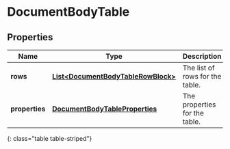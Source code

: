 # DocumentBodyTable


## Properties

| Name | Type | Description | Notes |
| ------------ | ------------- | ------------- | ------------- |
| **rows** | [**List&lt;DocumentBodyTableRowBlock&gt;**](DocumentBodyTableRowBlock) | The list of rows for the table. |  |
| **properties** | [**DocumentBodyTableProperties**](DocumentBodyTableProperties) | The properties for the table. |  [optional] |
{: class="table table-striped"}



